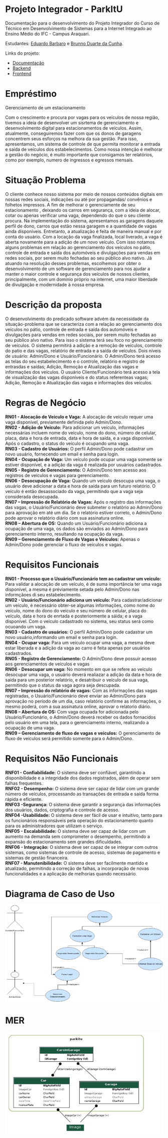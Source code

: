 # Projeto Integrador - ParkItU

Documentação para o desenvolvimento do Projeto Integrador do Curso de Técnico em Desenvolvimento de Sistemas para a Internet Integrado ao Ensino Médio do IFC - Campus Araquari.

Estudantes: [Eduardo Barbaro](github.com/dudubarbaro) e [Brunno Duarte da Cunha](https://github.com/BrunnoDC).

Links do projeto:

-   [Documentação](github.com/dudubarbaro/pi-modelo)
-   [Backend](github.com/ParkItU/backendParkItU)
-   [Frontend](github.com/ParkItU/ParkItUWeb)

# Empréstimo

Gerenciamento de um estacionamento

  Com o crescimento e procura por vagas para os veículos de nossa região, tivemos a ideia de desenvolver um sisrtema de gerenciamento e desenvolvimento digital para estacionamentos de veículos.
  Assim, atualmente, conseguiremos fazer com que os donos de garagens concentrem seus esforços na melhora da sua gestão. Para isso, apresentamos, um sistema de controle de que permita monitorar a entrada e saída de veículos dos estabelecimentos. Como nossa intenção é melhorar a gestão do negócio, é muito importante que consigamos ter relatórios, como por exemplo, numero de ingressos e egressos mensais.

# Situação Problema

  O cliente conhece nosso sistema por meio de nossos conteúdos digitais em nossas redes sociais, indicações ou até por propagandas/ convênios e folhetos impressos. A fim de melhorar o gerenciamente de seu estacionamento , deixando os carros em segurança, com a ideia de alocar, cotar ou apenas verificar uma vaga, dependendo do que o seu cliente procura.
  Na implementação do sistema, apresentamos as garagens daquele perfil de dono, carros que estão nessa garagem e a quantidade de vagas ainda disponíveis.
  Entretanto, a atualização é feita de maneira manual e por conta do usuário. Com a locação da vaga finalizada, local liverado, a vaga é aberta novamente para a adição de um novo veículo.
  Com isso notamos alguns problemas em relação ao gerenciamento dos veículos no pátio, controle de entrada e saída dos automóveis e divulgações para vendas em redes sociais, por serem muito fechadas ao seu público alvo nativo. 
  Já atuando na resolução desses problemas, escolhemos por obter o desenvolvimento de um software de gerenciamento para nos ajudar a manter o maior controle e segurança dos veículos de nossos clientes, principalmente, com um domínio próprio na internet, uma maior liberdade de divulgação e modernidade à nossa empresa.

# Descrição da proposta

O desenvolvimento do predicado software advém da necessidade da situação-problema que se caracteriza com a relação ao gerenciamento dos veículos no pátio, controle de entrada e saída dos automóveis e divulgações para vendas em redes sociais, por serem muito fechadas ao seu público alvo nativo.
Para isso o sistema terá seu foco no gerenciamento de veículos. O sistema permitirá a adição e a remoção de veículos, controle do patio e das vagas, relatório de entrada e a saída de veículos. Dois níveis de usuário: Admin/Dono e Usuário/Funcionário. O Admin/Dono terá acesso as telas do seu estabelecimento e o controle, relatório e registro de entrasdas e saídas; Adição, Remoção e Atualização das vagas e informações dos veículos. O usuário Cliente/Funcionário terá acesso a tela de visualização das vagas disponíveis e do status referenteas vagas; Adição, Remoção e Atualização das vagas e informações dos veículos.

# Regras de Negócio

**RN01 - Alocação de Veículo e Vaga:** A alocação de veículo requer uma vaga disponível, previamente definida pelo Admin/Dono. <br/>
**RN02 - Adição de Veículo:** Para adicionar um veículo, informações necessárias incluem nome do veículo, nome do dono, número de celular, placa, data e hora de entrada, data e hora de saída, e a vaga disponível. Após o cadastro, o status do veículo é ocupando uma vaga.<br/>
**RN03 - Cadastro de Usuários:** O perfil Admin/Dono pode cadastrar um novo usuário, fornecendo um email e senha para login. <br/>
**RN04 - Ocupação de Vaga:** Um veículo pode ocupar uma vaga somente se estiver disponível, e a adição da vaga é realizada por usuários cadastrados.<br/>
**RN05 - Registro de Gerenciamento:** O Admin/Dono tem acesso aos registros de veículos e vagas para gerenciamento.<br/>
**RN06 - Desocupação de Vaga:** Quando um veículo desocupa uma vaga, o usuário deve adicionar a data e hora de saída para um futuro relatório. O veículo é então desassociado da vaga, permitindo que a vaga seja considerada desocupada.<br/>
**RN07 – Impressão de Relatório de Vagas:** Após o registro das informações das vagas, o Usuário/Funcionário deve submeter o relatório ao Admin/Dono para aprovação em até um dia. Se o relatório estiver correto, o Admin/Dono pode aprovar o relatório diário com sua assinatura online.<br/>
**RN08 – Abertura de OS:** Quando um Usuário/Funcionário adiciona a ocupação de uma vaga, os dados são enviados ao Admin/Dono para gerenciamento interno, resultando na ocupação da vaga.<br/>
**RN09 – Gerenciamento de Fluxo de Vagas e Veículos:** Apenas o Admin/Dono pode gerenciar o fluxo de veículos e vagas.

# Requisitos Funcionais

**RN01 - Processo que o Usuário/Funcionário tem ao cadastrar um veículo:** Para validar a alocação de um veículo, é de suma importância ter uma vaga disponível, a mesma é préviamente setada pelo Admin/Dono nas informçãoes di seu estabelecimento. <br />
**RN02 - Usuário/Funcionário adiciona um veículo:**  Para cadastrar/adicionar um veículo, é necessário obter-se algumas informações, como nome do veículo, nome do dono do veículo e seu número de celular, placa do veículo, data e hora de enrtada e posteriormente a sáida; e a vaga disponível. Com o veículo cadastrado no sistema, seu status será como ocuoando um vaga.<br />
**RN03 - Cadastro de usuários:** O perfil Admin/Dono pode cadastrar um novo usuário,informando um email e senha para login.<br />
**RN04 - Ocupar vaga:** Para um veículo ocupar uma vaga, a mesma deve estar liberada e a adição da vaga ao carro é feita apenas por usuários cadastrados.<br />
**RN05 - Registro de Gerenciamento:** O Admin/Dono deve possuir acesso aos gerenciamentos de veículos e vagas<br />
**RN06 - Desocupar um vaga:** No momento em que se refere ao veículo desocupar uma vaga, o usuário deverá realiazar a adição da data e hora de saída para um posterior relatório, e desatribuir o veículo de sua vaga, permitindo que o status da vaga agora seja descupada.<br />
**RN07 – Impressão do relatório de vagas:** Com as informações das vagas registradas, o Usuário/Funcionário deve enviar ao Admin/Dono para aprovação no período de um dia, caso relatório confirme as informações, o mesmo poderá, com a sua assinatura online, aprovar o relatorio diário.<br />
**RN08 – Abertura de OS:** Com vaga ocupada for adicionada pelo Usuário/Funcionário, o Admin/Dono deverá receber os dados fornacidos pelo usuário em uma tela, para o gerenciamento interno, realizando a ocupação de uma vaga.<br />
**RN09 – Gerenciamento de fluxo de vagas e veículos:** O gerenciamento de fluxo de veículos será permitido somente para o Admin/Dono.

# Requisitos Não Funcionais

**RNF01 - Confiabilidade:** O sistema deve ser confiável, garantindo a disponibilidade e a integridade dos dados registrados, além de operar sem falhas frequentes.<br />
**RNF02 - Desempenho:** O sistema deve ser capaz de lidar com um grande número de veículos, processando as transações de entrada e saída forma rápida e eficiente.<br />
**RNF03 -Segurança:** O sistema deve garantir a segurança das informações dos usuários, dados, criptografia e controle de acesso.<br />
**RNF04 -Usabilidade:** O sistema deve ser fácil de usar e intuitivo, tanto para os funcionários responsáveis pela operação do estacionamento quanto para os administradores que utilizam o serviço.<br />
**RNF05 - Escalabilidade:** O sistema deve ser capaz de lidar com um aumento na demanda sem comprometer o desempenho, permitindo a expansão do estacionamento sem grandes dificuldades.<br />
**RNF06 - Integração:** O sistema deve ser capaz de se integrar com outros sistemas, como sistemas de controle de acesso, sistemas de pagamento e sistemas de gestão financeira.<br />
**RNF07 - Manutenibilidade:** O sistema deve ser facilmente mantido e atualizado, permitindo a correção de falhas, a incorporação de novas funcionalidades e a aplicação de melhorias quando necessário.

# Diagrama de Caso de Uso

![Diagrama de Caso de Uso](img/dcu1.png "Diagrama de Caso de Uso")

# MER

![MER](img/parkitu.png "MER")